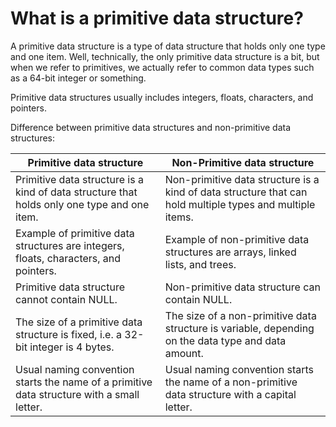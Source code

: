 # What is a primitive data structure?

A primitive data structure is a type of data structure that holds only one type and one item. Well, technically, the only primitive data structure is a bit, but when we refer to primitives, we actually refer to common data types such as a 64-bit integer or something.

Primitive data structures usually includes integers, floats, characters, and pointers.

Difference between primitive data structures and non-primitive data structures:

Primitive data structure | Non-Primitive data structure
---|---
Primitive data structure is a kind of data structure that holds only one type and one item. | Non-primitive data structure is a kind of data structure that can hold multiple types and multiple items.
Example of primitive data structures are integers, floats, characters, and pointers. | Example of non-primitive data structures are arrays, linked lists, and trees.
Primitive data structure cannot contain NULL. | Non-primitive data structure can contain NULL.
The size of a primitive data structure is fixed, i.e. a 32-bit integer is 4 bytes. | The size of a non-primitive data structure is variable, depending on the data type and data amount.
Usual naming convention starts the name of a primitive data structure with a small letter. | Usual naming convention starts the name of a non-primitive data structure with a capital letter.
